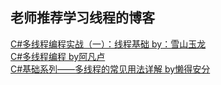## 老师推荐学习线程的博客
[C#多线程编程实战（一）：线程基础 by：雪山玉龙](https://www.cnblogs.com/wangyulong/p/7750346.html)   
[C#多线程编程 by阿凡卢](https://www.cnblogs.com/luxiaoxun/p/3280146.html)   
[C#基础系列——多线程的常见用法详解 by懒得安分](https://www.cnblogs.com/landeanfen/p/4704139.html)   
